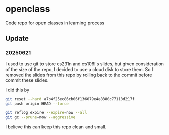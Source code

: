 # openclass
Code repo for open classes in learning process

## Update

### 20250621

I used to use git to store cs231n and cs106l's slides, but given consideration of the size of the repo,
I decided to use a cloud disk to store them. So I removed the slides from this repo by rolling back to the commit before commit these slides.

I did this by
```bash
git reset --hard a7b4f25ec86cb06f136079e4e8380c77118d217f
git push origin HEAD --force

git reflog expire --expire=now --all
git gc --prune=now --aggressive
```

I believe this can keep this repo clean and small.